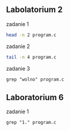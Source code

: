 ## Labolatorium 2 

zadanie 1

```sh
head -n 2 program.c
```

zadanie 2 

```sh
tail -n 4 program.c
```

zadanie 3

```ssh
grep "wolno" program.c
```

## Laboratorium 6

zadanie 1

```
grep "1." program.c